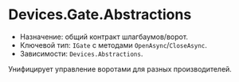 # Devices.Gate.Abstractions

- Назначение: общий контракт шлагбаумов/ворот.
- Ключевой тип: `IGate` с методами `OpenAsync`/`CloseAsync`.
- Зависимости: `Devices.Abstractions`.

Унифицирует управление воротами для разных производителей.
